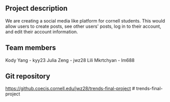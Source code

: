 ## Project description
We are creating a social media like platform for cornell students. This would allow users to create posts, see other users' posts, log in to their account, and edit their account information.

## Team members
Kody Yang - kyy23
Julia Zeng - jwz28
Lili Mkrtchyan - lm688

## Git repository
https://github.coecis.cornell.edu/jwz28/trends-final-project
#   t r e n d s - f i n a l - p r o j e c t  
 